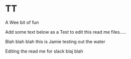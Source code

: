 TT
==

A Wee bit of fun

Add some text below as a Test to edit this read me files.....


Blah blah blah this is Jamie testing out the water 


Editing the read me for slack blaj blah